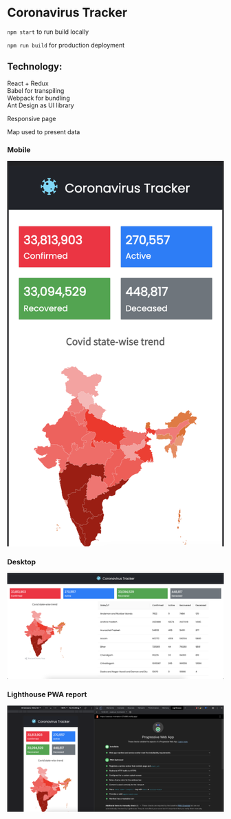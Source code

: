 # Coronavirus Tracker

`npm start`
to run build locally

`npm run build`
for production deployment

## Technology:<br />
React + Redux<br />
Babel for transpiling<br />
Webpack for bundling<br />
Ant Design as UI library<br />

Responsive page

Map used to present data


### Mobile<br />
![Mobile](https://raw.githubusercontent.com/drag-bck/coronavirus-tracker-ui/master/s3.png)

### Desktop<br />
![DEsktop](https://raw.githubusercontent.com/drag-bck/coronavirus-tracker-ui/master/s2.png)

### Lighthouse PWA report<br />
![Lighthouse PWA report](https://raw.githubusercontent.com/drag-bck/coronavirus-tracker-ui/master/s1.png)
